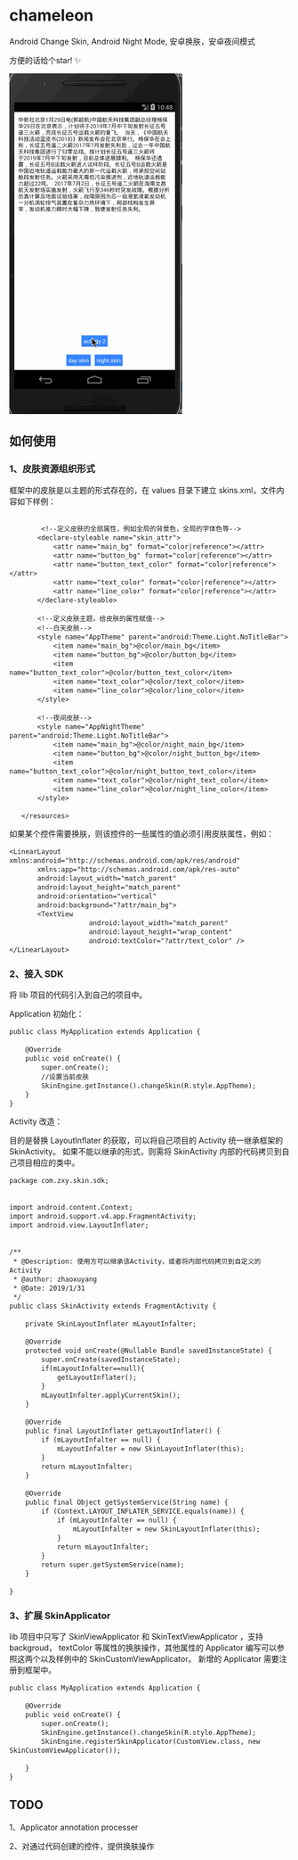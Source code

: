 # chameleon
Android Change Skin,  Android Night Mode, 安卓换肤，安卓夜间模式

方便的话给个star! ️✨

![screenshot](static/demo.gif)

## 如何使用

### 1、皮肤资源组织形式

框架中的皮肤是以主题的形式存在的，在 values 目录下建立 skins.xml，文件内容如下样例：

```<resources>

        <!--定义皮肤的全部属性，例如全局的背景色，全局的字体色等-->
       <declare-styleable name="skin_attr">
           <attr name="main_bg" format="color|reference"></attr>
           <attr name="button_bg" format="color|reference"></attr>
           <attr name="button_text_color" format="color|reference"></attr>
           <attr name="text_color" format="color|reference"></attr>
           <attr name="line_color" format="color|reference"></attr>
       </declare-styleable>

       <!--定义皮肤主题，给皮肤的属性赋值-->
       <!--白天皮肤-->
       <style name="AppTheme" parent="android:Theme.Light.NoTitleBar">
           <item name="main_bg">@color/main_bg</item>
           <item name="button_bg">@color/button_bg</item>
           <item name="button_text_color">@color/button_text_color</item>
           <item name="text_color">@color/text_color</item>
           <item name="line_color">@color/line_color</item>
       </style>

       <!--夜间皮肤-->
       <style name="AppNightTheme" parent="android:Theme.Light.NoTitleBar">
           <item name="main_bg">@color/night_main_bg</item>
           <item name="button_bg">@color/night_button_bg</item>
           <item name="button_text_color">@color/night_button_text_color</item>
           <item name="text_color">@color/night_text_color</item>
           <item name="line_color">@color/night_line_color</item>
       </style>

   </resources>
```

如果某个控件需要换肤，则该控件的一些属性的值必须引用皮肤属性，例如：

```
<LinearLayout xmlns:android="http://schemas.android.com/apk/res/android"
       xmlns:app="http://schemas.android.com/apk/res-auto"
       android:layout_width="match_parent"
       android:layout_height="match_parent"
       android:orientation="vertical"
       android:background="?attr/main_bg">
       <TextView
                    android:layout_width="match_parent"
                    android:layout_height="wrap_content"
                    android:textColor="?attr/text_color" />
</LinearLayout>

```

### 2、接入 SDK

将 lib 项目的代码引入到自己的项目中。

Application 初始化：

```
public class MyApplication extends Application {

    @Override
    public void onCreate() {
        super.onCreate();
        //设置当前皮肤
        SkinEngine.getInstance().changeSkin(R.style.AppTheme);
    }
}
```

Activity 改造：

目的是替换 LayoutInflater 的获取，可以将自己项目的 Activity 统一继承框架的 SkinActivity。
如果不能以继承的形式，则需将 SkinActivity 内部的代码拷贝到自己项目相应的类中。

```
package com.zxy.skin.sdk;


import android.content.Context;
import android.support.v4.app.FragmentActivity;
import android.view.LayoutInflater;


/**
 * @Description: 使用方可以继承该Activity，或者将内部代码拷贝到自定义的Activity
 * @author: zhaoxuyang
 * @Date: 2019/1/31
 */
public class SkinActivity extends FragmentActivity {

    private SkinLayoutInflater mLayoutInfalter;

    @Override
    protected void onCreate(@Nullable Bundle savedInstanceState) {
        super.onCreate(savedInstanceState);
        if(mLayoutInfalter==null){
            getLayoutInflater();
        }
        mLayoutInfalter.applyCurrentSkin();
    }

    @Override
    public final LayoutInflater getLayoutInflater() {
        if (mLayoutInfalter == null) {
            mLayoutInfalter = new SkinLayoutInflater(this);
        }
        return mLayoutInfalter;
    }

    @Override
    public final Object getSystemService(String name) {
        if (Context.LAYOUT_INFLATER_SERVICE.equals(name)) {
            if (mLayoutInfalter == null) {
                mLayoutInfalter = new SkinLayoutInflater(this);
            }
            return mLayoutInfalter;
        }
        return super.getSystemService(name);
    }

}

```

### 3、扩展 SkinApplicator

lib 项目中只写了 SkinViewApplicator 和 SkinTextViewApplicator ，支持 backgroud， textColor
等属性的换肤操作，其他属性的 Applicator 编写可以参照这两个以及样例中的 SkinCustomViewApplicator。
新增的 Applicator 需要注册到框架中。

```
public class MyApplication extends Application {

    @Override
    public void onCreate() {
        super.onCreate();
        SkinEngine.getInstance().changeSkin(R.style.AppTheme);
        SkinEngine.registerSkinApplicator(CustomView.class, new SkinCustomViewApplicator());

    }
}
```

## TODO

1、Applicator annotation processer

2、对通过代码创建的控件，提供换肤操作